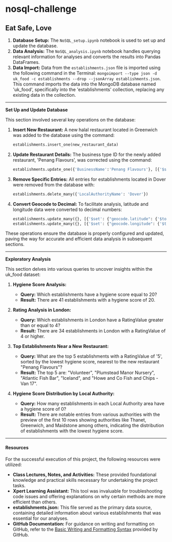 # nosql-challenge



## Eat Safe, Love

1. **Database Setup:** The `NoSQL_setup.ipynb` notebook is used to set up and update the database.
2. **Data Analysis:** The `NoSQL_analysis.ipynb` notebook handles querying relevant information for analyses and converts the results into Pandas DataFrames.
3. **Data Import:** Data from the `establishments.json` file is imported using the following command in the Terminal: `mongoimport --type json -d uk_food -c establishments --drop --jsonArray establishments.json`. This command imports the data into the MongoDB database named 'uk_food', specifically into the 'establishments' collection, replacing any existing data in the collection.


------------------------------------------------------------------------------------------------------------------------------------------------------------------------------




**Set Up and Update Database**

This section involved several key operations on the database:

1. **Insert New Restaurant:** A new halal restaurant located in Greenwich was added to the database using the command:
   ```python
   establishments.insert_one(new_restaurant_data)
   ```

2. **Update Restaurant Details:** The business type ID for the newly added restaurant, 'Penang Flavours', was corrected using the command:
   ```python
   establishments.update_one({'BusinessName':'Penang Flavours'}, [{'$set':{'BusinessTypeID':1}}])
   ```

3. **Remove Specific Entries:** All entries for establishments located in Dover were removed from the database with:
   ```python
   establishments.delete_many({'LocalAuthorityName': 'Dover'})
   ```

4. **Convert Geocode to Decimal:** To facilitate analysis, latitude and longitude data were converted to decimal numbers:
   ```python
   establishments.update_many({}, [{'$set': {"geocode.latitude": {'$toDecimal': '$geocode.latitude'}}}])
   establishments.update_many({}, [{'$set': {"geocode.longitude": {'$toDecimal': '$geocode.longitude'}}}])
   ```

These operations ensure the database is properly configured and updated, paving the way for accurate and efficient data analysis in subsequent sections.


------------------------------------------------------------------------------------------------------------------------------------------------------------------------------
                           


**Exploratory Analysis**

This section delves into various queries to uncover insights within the uk_food dataset:

1. **Hygiene Score Analysis:**
   - **Query:** Which establishments have a hygiene score equal to 20?
   - **Result:** There are 41 establishments with a hygiene score of 20.

2. **Rating Analysis in London:**
   - **Query:** Which establishments in London have a RatingValue greater than or equal to 4?
   - **Result:** There are 34 establishments in London with a RatingValue of 4 or higher.

3. **Top Establishments Near a New Restaurant:**
   - **Query:** What are the top 5 establishments with a RatingValue of '5', sorted by the lowest hygiene score, nearest to the new restaurant "Penang Flavours"?
   - **Result:** The top 5 are: "Volunteer", "Plumstead Manor Nursery", "Atlantic Fish Bar", "Iceland", and "Howe and Co Fish and Chips - Van 17".

4. **Hygiene Score Distribution by Local Authority:**
   - **Query:** How many establishments in each Local Authority area have a hygiene score of 0?
   - **Result:** There are notable entries from various authorities with the preview of the first 10 rows showing authorities like Thanet, Greenwich, and Maidstone among others, indicating the distribution of establishments with the lowest hygiene score.



----------------------------------------------------------------------------------------------------------------------------------------------------------------------------- 


#### Resources

For the successful execution of this project, the following resources were utilized:

- **Class Lectures, Notes, and Activities:** These provided foundational knowledge and practical skills necessary for undertaking the project tasks.
- **Xpert Learning Assistant:** This tool was invaluable for troubleshooting code issues and offering explanations on why certain methods are more efficient than others.
- **establishments.json:** This file served as the primary data source, containing detailed information about various establishments that was essential for our analyses.
- **GitHub Documentation:** For guidance on writing and formatting on GitHub, refer to the [Basic Writing and Formatting Syntax](https://docs.github.com/en/get-started/writing-on-github/getting-started-with-writing-and-formatting-on-github/basic-writing-and-formatting-syntax) provided by GitHub.

